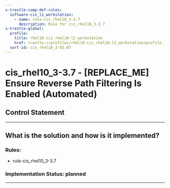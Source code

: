 ```yaml
---
x-trestle-comp-def-rules:
  software-cis_l2_workstation:
    - name: rule-cis_rhel10_3-3.7
      description: Rule for cis_rhel10_3-3.7
x-trestle-global:
  profile:
    title: rhel10-cis_rhel10-l2_workstation
    href: trestle://profiles/rhel10-cis_rhel10-l2_workstation/profile.json
  sort-id: cis_rhel10_3-03.07
---
```


# cis_rhel10_3-3.7 - \[REPLACE_ME\] Ensure Reverse Path Filtering Is Enabled (Automated)

## Control Statement

______________________________________________________________________

## What is the solution and how is it implemented?

<!-- For implementation status enter one of: implemented, partial, planned, alternative, not-applicable -->

<!-- Note that the list of rules under ### Rules: is read-only and changes will not be captured after assembly to JSON -->

<!-- Add control implementation description here for control: cis_rhel10_3-3.7 -->

### Rules:

  - rule-cis_rhel10_3-3.7

### Implementation Status: planned

______________________________________________________________________
